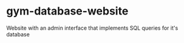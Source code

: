 # gym-database-website
Website with an admin interface that implements SQL queries for it's database 
